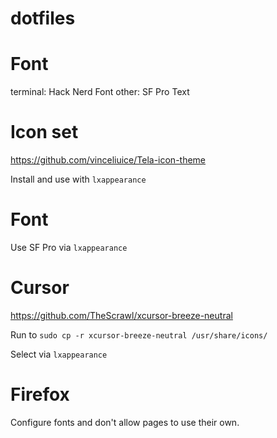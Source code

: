 # dotfiles

# Font

terminal: Hack Nerd Font
other: SF Pro Text

# Icon set

https://github.com/vinceliuice/Tela-icon-theme

Install and use with `lxappearance`

# Font

Use SF Pro via `lxappearance`

# Cursor

https://github.com/TheScrawl/xcursor-breeze-neutral

Run to `sudo cp -r xcursor-breeze-neutral /usr/share/icons/`

Select via `lxappearance`

# Firefox

Configure fonts and don't allow pages to use their own.
